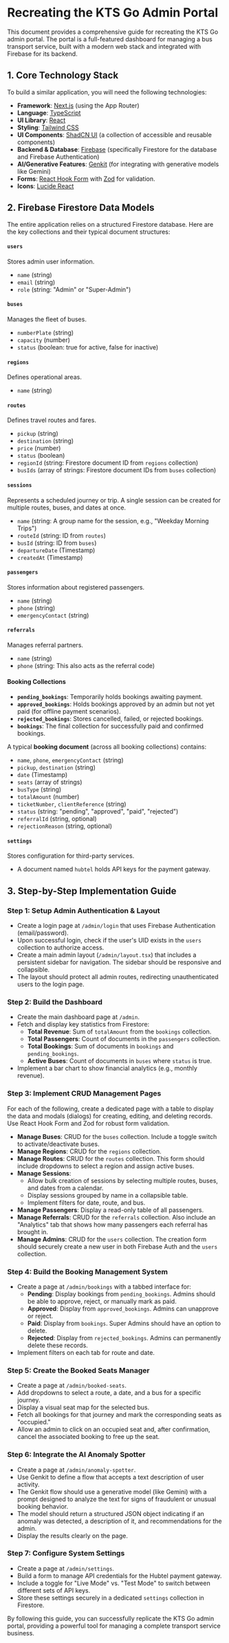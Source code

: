 # Recreating the KTS Go Admin Portal

This document provides a comprehensive guide for recreating the KTS Go admin portal. The portal is a full-featured dashboard for managing a bus transport service, built with a modern web stack and integrated with Firebase for its backend.

## 1. Core Technology Stack

To build a similar application, you will need the following technologies:

*   **Framework**: [Next.js](https://nextjs.org/) (using the App Router)
*   **Language**: [TypeScript](https://www.typescriptlang.org/)
*   **UI Library**: [React](https://reactjs.org/)
*   **Styling**: [Tailwind CSS](https://tailwindcss.com/)
*   **UI Components**: [ShadCN UI](https://ui.shadcn.com/) (a collection of accessible and reusable components)
*   **Backend & Database**: [Firebase](https://firebase.google.com/) (specifically Firestore for the database and Firebase Authentication)
*   **AI/Generative Features**: [Genkit](https://firebase.google.com/docs/genkit) (for integrating with generative models like Gemini)
*   **Forms**: [React Hook Form](https://react-hook-form.com/) with [Zod](https://zod.dev/) for validation.
*   **Icons**: [Lucide React](https://lucide.dev/)

## 2. Firebase Firestore Data Models

The entire application relies on a structured Firestore database. Here are the key collections and their typical document structures:

#### `users`
Stores admin user information.
- `name` (string)
- `email` (string)
- `role` (string: "Admin" or "Super-Admin")

#### `buses`
Manages the fleet of buses.
- `numberPlate` (string)
- `capacity` (number)
- `status` (boolean: true for active, false for inactive)

#### `regions`
Defines operational areas.
- `name` (string)

#### `routes`
Defines travel routes and fares.
- `pickup` (string)
- `destination` (string)
- `price` (number)
- `status` (boolean)
- `regionId` (string: Firestore document ID from `regions` collection)
- `busIds` (array of strings: Firestore document IDs from `buses` collection)

#### `sessions`
Represents a scheduled journey or trip. A single session can be created for multiple routes, buses, and dates at once.
- `name` (string: A group name for the session, e.g., "Weekday Morning Trips")
- `routeId` (string: ID from `routes`)
- `busId` (string: ID from `buses`)
- `departureDate` (Timestamp)
- `createdAt` (Timestamp)

#### `passengers`
Stores information about registered passengers.
- `name` (string)
- `phone` (string)
- `emergencyContact` (string)

#### `referrals`
Manages referral partners.
- `name` (string)
- `phone` (string: This also acts as the referral code)

#### Booking Collections
- **`pending_bookings`**: Temporarily holds bookings awaiting payment.
- **`approved_bookings`**: Holds bookings approved by an admin but not yet paid (for offline payment scenarios).
- **`rejected_bookings`**: Stores cancelled, failed, or rejected bookings.
- **`bookings`**: The final collection for successfully paid and confirmed bookings.

A typical **booking document** (across all booking collections) contains:
- `name`, `phone`, `emergencyContact` (string)
- `pickup`, `destination` (string)
- `date` (Timestamp)
- `seats` (array of strings)
- `busType` (string)
- `totalAmount` (number)
- `ticketNumber`, `clientReference` (string)
- `status` (string: "pending", "approved", "paid", "rejected")
- `referralId` (string, optional)
- `rejectionReason` (string, optional)

#### `settings`
Stores configuration for third-party services.
- A document named `hubtel` holds API keys for the payment gateway.

## 3. Step-by-Step Implementation Guide

### Step 1: Setup Admin Authentication & Layout
- Create a login page at `/admin/login` that uses Firebase Authentication (email/password).
- Upon successful login, check if the user's UID exists in the `users` collection to authorize access.
- Create a main admin layout (`/admin/layout.tsx`) that includes a persistent sidebar for navigation. The sidebar should be responsive and collapsible.
- The layout should protect all admin routes, redirecting unauthenticated users to the login page.

### Step 2: Build the Dashboard
- Create the main dashboard page at `/admin`.
- Fetch and display key statistics from Firestore:
    - **Total Revenue**: Sum of `totalAmount` from the `bookings` collection.
    - **Total Passengers**: Count of documents in the `passengers` collection.
    - **Total Bookings**: Sum of documents in `bookings` and `pending_bookings`.
    - **Active Buses**: Count of documents in `buses` where `status` is true.
- Implement a bar chart to show financial analytics (e.g., monthly revenue).

### Step 3: Implement CRUD Management Pages
For each of the following, create a dedicated page with a table to display the data and modals (dialogs) for creating, editing, and deleting records. Use React Hook Form and Zod for robust form validation.

- **Manage Buses**: CRUD for the `buses` collection. Include a toggle switch to activate/deactivate buses.
- **Manage Regions**: CRUD for the `regions` collection.
- **Manage Routes**: CRUD for the `routes` collection. This form should include dropdowns to select a region and assign active buses.
- **Manage Sessions**:
    - Allow bulk creation of sessions by selecting multiple routes, buses, and dates from a calendar.
    - Display sessions grouped by name in a collapsible table.
    - Implement filters for date, route, and bus.
- **Manage Passengers**: Display a read-only table of all passengers.
- **Manage Referrals**: CRUD for the `referrals` collection. Also include an "Analytics" tab that shows how many passengers each referral has brought in.
- **Manage Admins**: CRUD for the `users` collection. The creation form should securely create a new user in both Firebase Auth and the `users` collection.

### Step 4: Build the Booking Management System
- Create a page at `/admin/bookings` with a tabbed interface for:
    - **Pending**: Display bookings from `pending_bookings`. Admins should be able to approve, reject, or manually mark as paid.
    - **Approved**: Display from `approved_bookings`. Admins can unapprove or reject.
    - **Paid**: Display from `bookings`. Super Admins should have an option to delete.
    - **Rejected**: Display from `rejected_bookings`. Admins can permanently delete these records.
- Implement filters on each tab for route and date.

### Step 5: Create the Booked Seats Manager
- Create a page at `/admin/booked-seats`.
- Add dropdowns to select a route, a date, and a bus for a specific journey.
- Display a visual seat map for the selected bus.
- Fetch all bookings for that journey and mark the corresponding seats as "occupied."
- Allow an admin to click on an occupied seat and, after confirmation, cancel the associated booking to free up the seat.

### Step 6: Integrate the AI Anomaly Spotter
- Create a page at `/admin/anomaly-spotter`.
- Use Genkit to define a flow that accepts a text description of user activity.
- The Genkit flow should use a generative model (like Gemini) with a prompt designed to analyze the text for signs of fraudulent or unusual booking behavior.
- The model should return a structured JSON object indicating if an anomaly was detected, a description of it, and recommendations for the admin.
- Display the results clearly on the page.

### Step 7: Configure System Settings
- Create a page at `/admin/settings`.
- Build a form to manage API credentials for the Hubtel payment gateway.
- Include a toggle for "Live Mode" vs. "Test Mode" to switch between different sets of API keys.
- Store these settings securely in a dedicated `settings` collection in Firestore.

By following this guide, you can successfully replicate the KTS Go admin portal, providing a powerful tool for managing a complete transport service business.